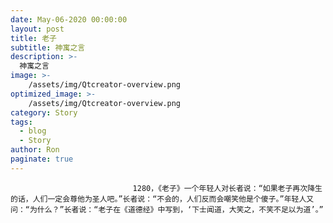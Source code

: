 ```yaml
---
date: May-06-2020 00:00:00
layout: post
title: 老子
subtitle: 神寓之言
description: >-
  神寓之言
image: >-
    /assets/img/Qtcreator-overview.png
optimized_image: >-
    /assets/img/Qtcreator-overview.png
category: Story
tags:
  - blog
  - Story
author: Ron
paginate: true
---
```


							　　1280，《老子》一个年轻人对长者说：“如果老子再次降生的话，人们一定会尊他为圣人吧。”长者说：“不会的，人们反而会嘲笑他是个傻子。”年轻人又问：“为什么？”长者说：“老子在《道德经》中写到，‘下士闻道，大笑之，不笑不足以为道’。”
							
							
						